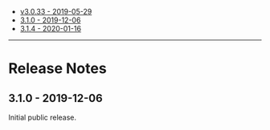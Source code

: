 * [v3.0.33 - 2019-05-29](https://github.com/human-nature-lab/trellis/releases/download/3.0.33/Trellis-3.0.33.zip)
* [3.1.0 - 2019-12-06](https://github.com/human-nature-lab/trellis/releases/download/3.1.0/Trellis-3.1.0.zip)
* [3.1.4 - 2020-01-16](https://github.com/human-nature-lab/trellis-app/archive/v3.1.4.zip)



---
# Release Notes

## 3.1.0 - 2019-12-06

Initial public release.
